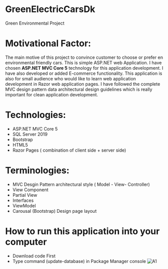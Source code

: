# GreenElectricCarsDk
Green Environmental Project 
# Motivational Factor: 
The main motive of this project to convince customer to choose or prefer en environmental friendly cars. This is simple ASP.NET web Application. I have chosen **ASP.NET MVC Core 5** technology for this application development. I have also developed or added E-commerce functionality. This application is also for small audience who would like to learn web application development in Razor web application pages. I have followed the complete MVC design pattern data architectural design guidelines which is really important for clean application development. 

# Technologies:
- ASP.NET MVC Core 5 
- SQL Server 2019
- Bootstrap
- HTML5
- Razor Pages ( combination of client side + server side)

# Terminologies:
- MVC Desgin Pattern architectural style ( Model - View- Controller) 
- View Component
- Partial View
- Interfaces 
- ViewModel
- Carousal (Bootstrap) Design page layout

# How to run this application into your computer 
- Download code First
- Type command (update-database) in Package Manager console
![A1](https://user-images.githubusercontent.com/11761314/106339787-eff00380-6297-11eb-8cdf-dd5725d88f51.png)



